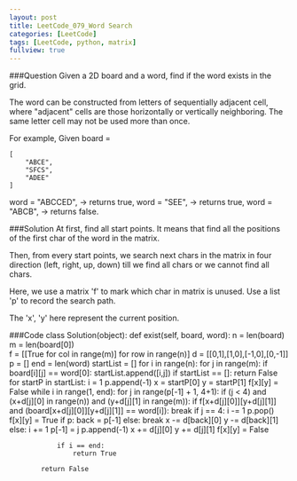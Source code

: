```yaml
---
layout: post
title: LeetCode_079_Word Search
categories: [LeetCode]
tags: [LeetCode, python, matrix]
fullview: true
---
```

###Question
Given a 2D board and a word, find if the word exists in the grid.

The word can be constructed from letters of sequentially adjacent cell, where "adjacent" cells are those horizontally or vertically neighboring. The same letter cell may not be used more than once.

For example,
Given board =

	[
		"ABCE",
		"SFCS",
		"ADEE"
	]
	
word = "ABCCED", -> returns true,
word = "SEE", -> returns true,
word = "ABCB", -> returns false.

###Solution
At first, find all start points. It means that find all the positions of the first char of the word in the matrix. 

Then, from every start points, we search next chars in the matrix in four direction (left, right, up, down) till we find all chars or we cannot find all chars.

Here, we use a matrix 'f' to mark which char in matrix is unused. Use a list 'p' to record the search path.

The 'x', 'y' here represent the current position.


###Code
	class Solution(object):
		def exist(self, board, word):
			n = len(board)
			m = len(board[0])	
			f = [[True for col in range(m)] for row in range(n)]
			d = [[0,1],[1,0],[-1,0],[0,-1]]
			p = []
			end = len(word)
			startList = []
			for i in range(n):
				for j in range(m):
					if board[i][j] == word[0]:
						startList.append([i,j])
			if startList == []:
				return False
			for startP in startList:
				i = 1
				p.append(-1)
				x = startP[0]
				y = startP[1]
				f[x][y] = False
				while i in range(1, end):
					for j in range(p[-1] + 1, 4+1):
						if (j < 4) and (x+d[j][0] in range(n)) and (y+d[j][1] in range(m)):
							if f[x+d[j][0]][y+d[j][1]] and (board[x+d[j][0]][y+d[j][1]] == word[i]):
								break
					if j == 4:
						i -= 1
						p.pop()
						f[x][y] = True
						if p:
							back = p[-1]
						else:
							break
						x -= d[back][0]
						y -= d[back][1]
					else:
						i += 1
						p[-1] = j
						p.append(-1)
						x += d[j][0]
						y += d[j][1]
						f[x][y] = False

				if i == end:
					return True

			return False